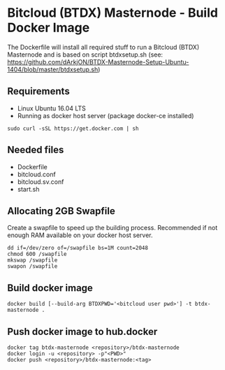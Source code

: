 # Bitcloud (BTDX) Masternode - Build Docker Image

The Dockerfile will install all required stuff to run a Bitcloud (BTDX) Masternode and is based on script btdxsetup.sh (see: https://github.com/dArkjON/BTDX-Masternode-Setup-Ubuntu-1404/blob/master/btdxsetup.sh)

## Requirements
- Linux Ubuntu 16.04 LTS
- Running as docker host server (package docker-ce installed)
```
sudo curl -sSL https://get.docker.com | sh
```

## Needed files
- Dockerfile
- bitcloud.conf
- bitcloud.sv.conf
- start.sh

## Allocating 2GB Swapfile
Create a swapfile to speed up the building process. Recommended if not enough RAM available on your docker host server.
```
dd if=/dev/zero of=/swapfile bs=1M count=2048
chmod 600 /swapfile
mkswap /swapfile
swapon /swapfile
```

## Build docker image
```
docker build [--build-arg BTDXPWD='<bitcloud user pwd>'] -t btdx-masternode .
```

## Push docker image to hub.docker
```
docker tag btdx-masternode <repository>/btdx-masternode
docker login -u <repository> -p"<PWD>"
docker push <repository>/btdx-masternode:<tag>
```
